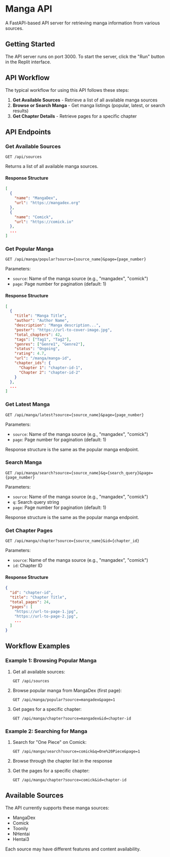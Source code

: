 
# Manga API

A FastAPI-based API server for retrieving manga information from various sources.

## Getting Started

The API server runs on port 3000. To start the server, click the "Run" button in the Replit interface.

## API Workflow

The typical workflow for using this API follows these steps:

1. **Get Available Sources** - Retrieve a list of all available manga sources
2. **Browse or Search Manga** - Get manga listings (popular, latest, or search results)
3. **Get Chapter Details** - Retrieve pages for a specific chapter

## API Endpoints

### Get Available Sources

```
GET /api/sources
```

Returns a list of all available manga sources.

#### Response Structure

```json
[
  {
    "name": "MangaDex",
    "url": "https://mangadex.org"
  },
  {
    "name": "Comick",
    "url": "https://comick.io"
  },
  ...
]
```

### Get Popular Manga

```
GET /api/manga/popular?source={source_name}&page={page_number}
```

Parameters:
- `source`: Name of the manga source (e.g., "mangadex", "comick")
- `page`: Page number for pagination (default: 1)

#### Response Structure

```json
[
  {
    "title": "Manga Title",
    "author": "Author Name",
    "description": "Manga description...",
    "poster": "https://url-to-cover-image.jpg",
    "total_chapters": 42,
    "tags": ["Tag1", "Tag2"],
    "genres": ["Genre1", "Genre2"],
    "status": "Ongoing",
    "rating": 4.7,
    "url": "/manga/manga-id",
    "chapter_ids": {
      "Chapter 1": "chapter-id-1",
      "Chapter 2": "chapter-id-2"
    }
  },
  ...
]
```

### Get Latest Manga

```
GET /api/manga/latest?source={source_name}&page={page_number}
```

Parameters:
- `source`: Name of the manga source (e.g., "mangadex", "comick")
- `page`: Page number for pagination (default: 1)

Response structure is the same as the popular manga endpoint.

### Search Manga

```
GET /api/manga/search?source={source_name}&q={search_query}&page={page_number}
```

Parameters:
- `source`: Name of the manga source (e.g., "mangadex", "comick")
- `q`: Search query string
- `page`: Page number for pagination (default: 1)

Response structure is the same as the popular manga endpoint.

### Get Chapter Pages

```
GET /api/manga/chapter?source={source_name}&id={chapter_id}
```

Parameters:
- `source`: Name of the manga source (e.g., "mangadex", "comick")
- `id`: Chapter ID

#### Response Structure

```json
{
  "id": "chapter-id",
  "title": "Chapter Title",
  "total_pages": 24,
  "pages": [
    "https://url-to-page-1.jpg",
    "https://url-to-page-2.jpg",
    ...
  ]
}
```

## Workflow Examples

### Example 1: Browsing Popular Manga

1. Get all available sources:
   ```
   GET /api/sources
   ```

2. Browse popular manga from MangaDex (first page):
   ```
   GET /api/manga/popular?source=mangadex&page=1
   ```

3. Get pages for a specific chapter:
   ```
   GET /api/manga/chapter?source=mangadex&id=chapter-id
   ```

### Example 2: Searching for Manga

1. Search for "One Piece" on Comick:
   ```
   GET /api/manga/search?source=comick&q=One%20Piece&page=1
   ```

2. Browse through the chapter list in the response

3. Get the pages for a specific chapter:
   ```
   GET /api/manga/chapter?source=comick&id=chapter-id
   ```

## Available Sources

The API currently supports these manga sources:
- MangaDex
- Comick
- Toonily
- NHentai
- Hentai3

Each source may have different features and content availability.
